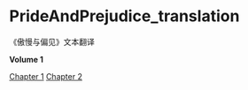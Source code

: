 # PrideAndPrejudice_translation
《傲慢与偏见》文本翻译

**Volume 1**

  [Chapter 1](https://github.com/sinntalker/PrideAndPrejudice_translation/blob/master/Volume1_chapter1)
  [Chapter 2](https://github.com/sinntalker/PrideAndPrejudice_translation/blob/master/Volume1_chapter2)

